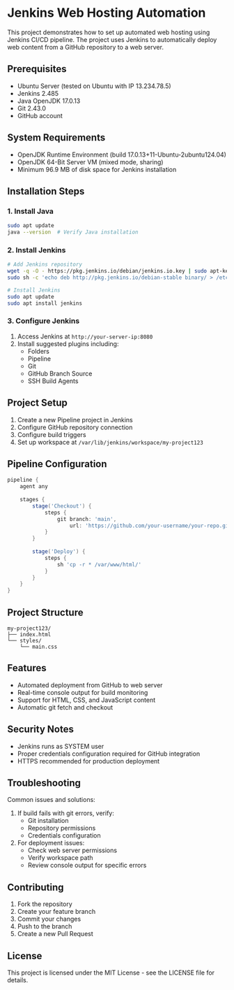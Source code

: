 # Jenkins Web Hosting Automation

This project demonstrates how to set up automated web hosting using Jenkins CI/CD pipeline. The project uses Jenkins to automatically deploy web content from a GitHub repository to a web server.

## Prerequisites

- Ubuntu Server (tested on Ubuntu with IP 13.234.78.5)
- Jenkins 2.485
- Java OpenJDK 17.0.13
- Git 2.43.0
- GitHub account

## System Requirements

- OpenJDK Runtime Environment (build 17.0.13+11-Ubuntu-2ubuntu124.04)
- OpenJDK 64-Bit Server VM (mixed mode, sharing)
- Minimum 96.9 MB of disk space for Jenkins installation

## Installation Steps

### 1. Install Java

```bash
sudo apt update
java --version  # Verify Java installation
```

### 2. Install Jenkins

```bash
# Add Jenkins repository
wget -q -O - https://pkg.jenkins.io/debian/jenkins.io.key | sudo apt-key add -
sudo sh -c 'echo deb http://pkg.jenkins.io/debian-stable binary/ > /etc/sources.list.d/jenkins.list'

# Install Jenkins
sudo apt update
sudo apt install jenkins
```

### 3. Configure Jenkins

1. Access Jenkins at `http://your-server-ip:8080`
2. Install suggested plugins including:
   - Folders
   - Pipeline
   - Git
   - GitHub Branch Source
   - SSH Build Agents

## Project Setup

1. Create a new Pipeline project in Jenkins
2. Configure GitHub repository connection
3. Configure build triggers
4. Set up workspace at `/var/lib/jenkins/workspace/my-project123`

## Pipeline Configuration

```groovy
pipeline {
    agent any
    
    stages {
        stage('Checkout') {
            steps {
                git branch: 'main',
                    url: 'https://github.com/your-username/your-repo.git'
            }
        }
        
        stage('Deploy') {
            steps {
                sh 'cp -r * /var/www/html/'
            }
        }
    }
}
```

## Project Structure

```
my-project123/
├── index.html
└── styles/
    └── main.css
```

## Features

- Automated deployment from GitHub to web server
- Real-time console output for build monitoring
- Support for HTML, CSS, and JavaScript content
- Automatic git fetch and checkout

## Security Notes

- Jenkins runs as SYSTEM user
- Proper credentials configuration required for GitHub integration
- HTTPS recommended for production deployment

## Troubleshooting

Common issues and solutions:
1. If build fails with git errors, verify:
   - Git installation
   - Repository permissions
   - Credentials configuration
2. For deployment issues:
   - Check web server permissions
   - Verify workspace path
   - Review console output for specific errors

## Contributing

1. Fork the repository
2. Create your feature branch
3. Commit your changes
4. Push to the branch
5. Create a new Pull Request

## License

This project is licensed under the MIT License - see the LICENSE file for details.
